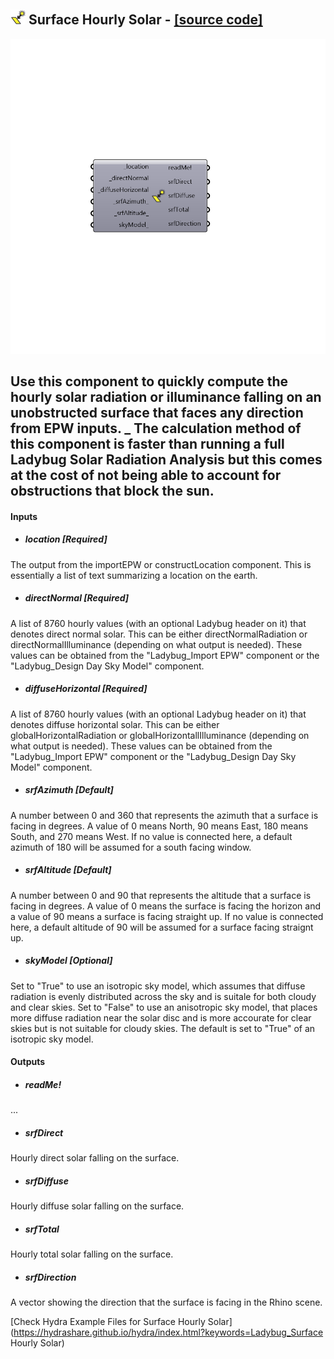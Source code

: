 ## ![](../../images/icons/Surface_Hourly_Solar.png) Surface Hourly Solar - [[source code]](https://github.com/mostaphaRoudsari/ladybug/tree/master/src/Ladybug_Surface%20Hourly%20Solar.py)

![](../../images/components/Surface_Hourly_Solar.png)

Use this component to quickly compute the hourly solar radiation or illuminance falling on an unobstructed surface that faces any direction from EPW inputs.
 _
 The calculation method of this component is faster than running a full Ladybug Solar Radiation Analysis but this comes at the cost of not being able to account for obstructions that block the sun.
 -
 

#### Inputs
* ##### location [Required]
The output from the importEPW or constructLocation component.  This is essentially a list of text summarizing a location on the earth.
* ##### directNormal [Required]
A list of 8760 hourly values (with an optional Ladybug header on it) that denotes direct normal solar.  This can be either directNormalRadiation or directNormalIlluminance (depending on what output is needed).  These values can be obtained from the "Ladybug_Import EPW" component or the "Ladybug_Design Day Sky Model" component.
* ##### diffuseHorizontal [Required]
A list of 8760 hourly values (with an optional Ladybug header on it) that denotes diffuse horizontal solar.  This can be either globalHorizontalRadiation or globalHorizontallIlluminance (depending on what output is needed).  These values can be obtained from the "Ladybug_Import EPW" component or the "Ladybug_Design Day Sky Model" component.
* ##### srfAzimuth [Default]
A number between 0 and 360 that represents the azimuth that a surface is facing in degrees.  A value of 0 means North, 90 means East, 180 means South, and 270 means West.  If no value is connected here, a default azimuth of 180 will be assumed for a south facing window.
* ##### srfAltitude [Default]
A number between 0 and 90 that represents the altitude that a surface is facing in degrees.  A value of 0 means the surface is facing the horizon and a value of 90 means a surface is facing straight up.  If no value is connected here, a default altitude of 90 will be assumed for a surface facing straignt up.
* ##### skyModel [Optional]
Set to "True" to use an isotropic sky model, which assumes that diffuse radiation is evenly distributed across the sky and is suitale for both cloudy and clear skies.  Set to "False" to use an anisotropic sky model, that places more diffuse radiation near the solar disc and is more accourate for clear skies but is not suitable for cloudy skies.  The default is set to "True" of an isotropic sky model.

#### Outputs
* ##### readMe!
...
* ##### srfDirect
Hourly direct solar falling on the surface.
* ##### srfDiffuse
Hourly diffuse solar falling on the surface.
* ##### srfTotal
Hourly total solar falling on the surface.
* ##### srfDirection
A vector showing the direction that the surface is facing in the Rhino scene.


[Check Hydra Example Files for Surface Hourly Solar](https://hydrashare.github.io/hydra/index.html?keywords=Ladybug_Surface Hourly Solar)